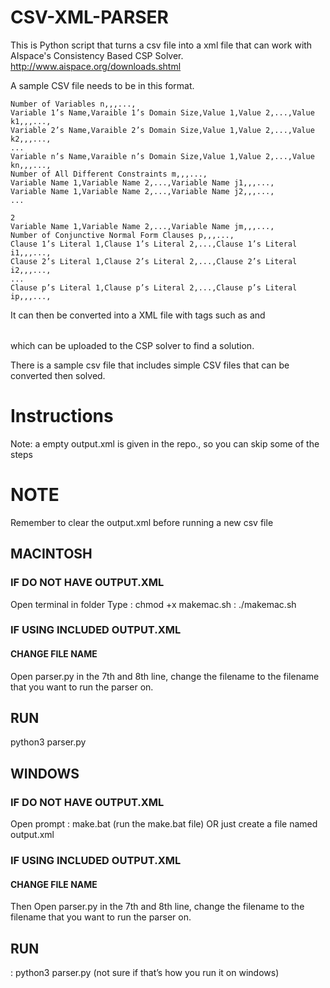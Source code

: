 # CSV-XML-PARSER

This is Python script that turns a csv file into a xml file that can work with AIspace's Consistency Based CSP Solver. http://www.aispace.org/downloads.shtml

A sample CSV file needs to be in this format.
~~~~
Number of Variables n,,,...,
Variable 1’s Name,Varaible 1’s Domain Size,Value 1,Value 2,...,Value k1,,,...,
Variable 2’s Name,Varaible 2’s Domain Size,Value 1,Value 2,...,Value k2,,,...,
...
Variable n’s Name,Varaible n’s Domain Size,Value 1,Value 2,...,Value kn,,,...,
Number of All Different Constraints m,,,...,
Variable Name 1,Variable Name 2,...,Variable Name j1,,,...,
Variable Name 1,Variable Name 2,...,Variable Name j2,,,...,
...
￼ ￼ ￼ ￼ ￼ ￼
2 
Variable Name 1,Variable Name 2,...,Variable Name jm,,,...,
Number of Conjunctive Normal Form Clauses p,,,...,
Clause 1’s Literal 1,Clause 1’s Literal 2,...,Clause 1’s Literal i1,,,...,
Clause 2’s Literal 1,Clause 2’s Literal 2,...,Clause 2’s Literal i2,,,...,
...
Clause p’s Literal 1,Clause p’s Literal 2,...,Clause p’s Literal ip,,,...,
~~~~
It can then be converted into a XML file with tags such as <VARIABLENAME> </VARIABLENAME>
and <TABLE> </TABLE> which can be uploaded to the CSP solver to find a solution.

There is a sample csv file that includes simple CSV files that can be converted then solved.

# Instructions

Note: a empty output.xml is given in the repo., so you can skip some of the steps

# NOTE
Remember to clear the output.xml before running a new csv file

## MACINTOSH
### IF DO NOT HAVE OUTPUT.XML
Open terminal in folder
Type 
: chmod +x makemac.sh
: ./makemac.sh

### IF USING INCLUDED OUTPUT.XML
#### CHANGE FILE NAME
Open parser.py
in the 7th and 8th line, change the filename to the filename that you want to run the parser on.

## RUN
python3 parser.py


## WINDOWS

### IF DO NOT HAVE OUTPUT.XML
Open prompt
: make.bat
(run the make.bat file)
OR just create a file named output.xml

### IF USING INCLUDED OUTPUT.XML
#### CHANGE FILE NAME
Then Open parser.py
in the 7th and 8th line, change the filename to the filename that you want to run the parser on.

## RUN
: python3 parser.py
(not sure if that’s how you run it on windows)

